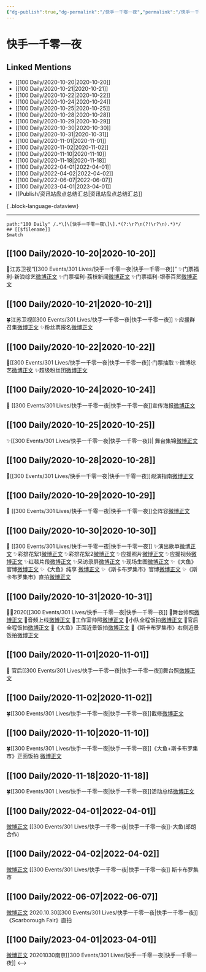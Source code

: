 ```yaml
---
{"dg-publish":true,"dg-permalink":"/快手一千零一夜","permalink":"/快手一千零一夜/","title":"快手一千零一夜","tags":[null],"created":"2022-11-17T21:55:09.000+08:00","updated":"2023-04-10T16:20:55.000+08:00"}
---
```


# 快手一千零一夜

## Linked Mentions
- [[100 Daily/2020-10-20\|2020-10-20]]
- [[100 Daily/2020-10-21\|2020-10-21]]
- [[100 Daily/2020-10-22\|2020-10-22]]
- [[100 Daily/2020-10-24\|2020-10-24]]
- [[100 Daily/2020-10-25\|2020-10-25]]
- [[100 Daily/2020-10-28\|2020-10-28]]
- [[100 Daily/2020-10-29\|2020-10-29]]
- [[100 Daily/2020-10-30\|2020-10-30]]
- [[100 Daily/2020-10-31\|2020-10-31]]
- [[100 Daily/2020-11-01\|2020-11-01]]
- [[100 Daily/2020-11-02\|2020-11-02]]
- [[100 Daily/2020-11-10\|2020-11-10]]
- [[100 Daily/2020-11-18\|2020-11-18]]
- [[100 Daily/2022-04-01\|2022-04-01]]
- [[100 Daily/2022-04-02\|2022-04-02]]
- [[100 Daily/2022-06-07\|2022-06-07]]
- [[100 Daily/2023-04-01\|2023-04-01]]
- [[Publish/资讯站盘点总结汇总\|资讯站盘点总结汇总]]

{ .block-language-dataview}

---

```expander
path:"100 Daily" /.*\[\[快手一千零一夜\]\].*(?:\r?\n(?!\r?\n).*)*/
## [[$filename]]
$match
```
## [[100 Daily/2020-10-20\|2020-10-20]]
💫江苏卫视“[[300 Events/301 Lives/快手一千零一夜\|快手一千零一夜]]”
✨门票福利-新浪综艺[微博正文](https://m.weibo.cn/6466290670/4562089944817889)
✨门票福利-荔枝新闻[微博正文](https://m.weibo.cn/6466290670/4562157070713484)
✨门票福利-银泰百货[微博正文](https://m.weibo.cn/6466290670/4561897456142017)
## [[100 Daily/2020-10-21\|2020-10-21]]
🍀江苏卫视[[300 Events/301 Lives/快手一千零一夜\|快手一千零一夜]]
✨应援群召集[微博正文](https://m.weibo.cn/6466290670/4562581148149944)
✨粉丝票报名[微博正文](https://m.weibo.cn/6466290670/4562484223284327)
## [[100 Daily/2020-10-22\|2020-10-22]]
💫[[300 Events/301 Lives/快手一千零一夜\|快手一千零一夜]]·门票抽取
✨微博综艺[微博正文](https://m.weibo.cn/6466290670/4562793061684011)
✨超级粉丝团[微博正文](https://m.weibo.cn/6466290670/4562824406500301)
## [[100 Daily/2020-10-24\|2020-10-24]]
💫 [[300 Events/301 Lives/快手一千零一夜\|快手一千零一夜]]宣传海报[微博正文](https://m.weibo.cn/6466290670/4563560376829612)
## [[100 Daily/2020-10-25\|2020-10-25]]
✨[[300 Events/301 Lives/快手一千零一夜\|快手一千零一夜]]| 舞台集锦[微博正文](https://m.weibo.cn/6466290670/4563918003634285)
## [[100 Daily/2020-10-28\|2020-10-28]]
💫[[300 Events/301 Lives/快手一千零一夜\|快手一千零一夜]]观演指南[微博正文](https://m.weibo.cn/6466290670/4564992701759520)
## [[100 Daily/2020-10-29\|2020-10-29]]
💫 [[300 Events/301 Lives/快手一千零一夜\|快手一千零一夜]]全阵容[微博正文](https://m.weibo.cn/6466290670/4565318011463316)
## [[100 Daily/2020-10-30\|2020-10-30]]
💫 [[300 Events/301 Lives/快手一千零一夜\|快手一千零一夜]]
✨演出歌单[微博正文](https://m.weibo.cn/6466290670/4565643880042748)
✨彩排花絮1[微博正文](https://m.weibo.cn/6466290670/4565688645321587)
✨彩排花絮2[微博正文](https://m.weibo.cn/6466290670/4565839849990474)
✨应援照片[微博正文](https://m.weibo.cn/6466290670/4565815749517348)
✨应援视频[微博正文](https://m.weibo.cn/6466290670/4565827414136884)
✨红毯片段[微博正文](https://m.weibo.cn/6466290670/4565839849990474)
✨采访录屏[微博正文](https://m.weibo.cn/6466290670/4565885245460475)
✨现场生图[微博正文](https://m.weibo.cn/6466290670/4565855897389648)
✨《大鱼》官博[微博正文](https://m.weibo.cn/6466290670/4565852135099393)
✨《大鱼》纯享 [微博正文](https://m.weibo.cn/6466290670/4565856200172403)
✨《斯卡布罗集市》官博[微博正文](https://m.weibo.cn/6466290670/4565858624480779)
✨《斯卡布罗集市》直拍[微博正文](https://m.weibo.cn/6466290670/4565877590853418)

## [[100 Daily/2020-10-31\|2020-10-31]]
👏🏻2020[[300 Events/301 Lives/快手一千零一夜\|快手一千零一夜]]
🎵舞台帅照[微博正文](https://m.weibo.cn/6466290670/4566012991376501)
🎵音频上线[微博正文](https://m.weibo.cn/6466290670/4566079080235668)
🎵工作室帅照[微博正文](https://m.weibo.cn/6466290670/4566134311630934)
🎵小队全程饭拍[微博正文](https://m.weibo.cn/6466290670/4566022721637979)
🎵官后全程饭拍[微博正文](https://m.weibo.cn/6466290670/4566208726700049)
🎵《大鱼》正面近景饭拍[微博正文](https://m.weibo.cn/6466290670/4566150458913583)
🎵《斯卡布罗集市》右侧近景饭拍[微博正文](https://m.weibo.cn/6466290670/4566012714025264)
## [[100 Daily/2020-11-01\|2020-11-01]]
💫 官后[[300 Events/301 Lives/快手一千零一夜\|快手一千零一夜]]舞台照[微博正文](https://m.weibo.cn/6466290670/4566438570102163)
## [[100 Daily/2020-11-02\|2020-11-02]]
🍀[[300 Events/301 Lives/快手一千零一夜\|快手一千零一夜]]截修[微博正文](https://m.weibo.cn/6466290670/4566953852673667)
## [[100 Daily/2020-11-10\|2020-11-10]]
🍀[[300 Events/301 Lives/快手一千零一夜\|快手一千零一夜]]《大鱼+斯卡布罗集市》正面饭拍 [微博正文](https://m.weibo.cn/5516625428/4569647971567370)

## [[100 Daily/2020-11-18\|2020-11-18]]
🍀[[300 Events/301 Lives/快手一千零一夜\|快手一千零一夜]]活动总结[微博正文](https://m.weibo.cn/6466290670/4572698720604979)

## [[100 Daily/2022-04-01\|2022-04-01]]
[微博正文](https://m.weibo.cn/6490042819/4753251746711021) [[300 Events/301 Lives/快手一千零一夜\|快手一千零一夜]]-大鱼(郎朗合作)
## [[100 Daily/2022-04-02\|2022-04-02]]
[微博正文](https://m.weibo.cn/1010666397/4753538862815159) [[300 Events/301 Lives/快手一千零一夜\|快手一千零一夜]] 斯卡布罗集市
## [[100 Daily/2022-06-07\|2022-06-07]]
[微博正文](https://weibo.com/detail/4777736859553598) 2020.10.30[[300 Events/301 Lives/快手一千零一夜\|快手一千零一夜]]《Scarborough Fair》直拍
## [[100 Daily/2023-04-01\|2023-04-01]]
[微博正文](http://weibo.com/6490042819/LmljUs9Qh) 20201030南京[[300 Events/301 Lives/快手一千零一夜\|快手一千零一夜]]
<-->
